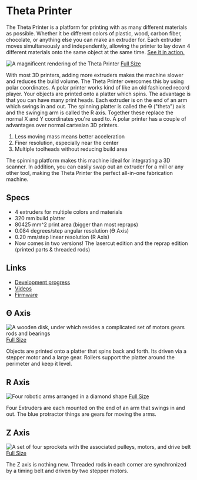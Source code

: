 Theta Printer
=============

The Theta Printer is a platform for printing with as many different materials as possible. Whether it be different colors of plastic, wood, carbon fiber, chocolate, or anything else you can make an extruder for. Each extruder moves simultaneously and independently, allowing the printer to lay down 4 different materials onto the same object at the same time. [See it in action.](https://www.youtube.com/watch?v=p_tqMAzWGm0)

![A magnificent rendering of the Theta Printer](http://i.imgur.com/bO3yb8Y.png)
[Full Size](http://i.imgur.com/XjrklZc.jpg)

With most 3D printers, adding more extruders makes the machine slower and reduces the build volume. The Theta Printer overcomes this by using polar coordinates. A polar printer works kind of like an old fashioned record player. Your objects are printed onto a platter which spins. The advantage is that you can have many print heads. Each extruder is on the end of an arm which swings in and out. The spinning platter is called the ϴ ("theta") axis and the swinging arm is called the R axis. Together these replace the normal X and Y coordinates you're used to. A polar printer has a couple of advantages over normal cartesian 3D printers.

1. Less moving mass means better acceleration
2. Finer resolution, especially near the center
3. Multiple toolheads without reducing build area

The spinning platform makes this machine ideal for integrating a 3D scanner. In addition, you can easily swap out an extruder for a mill or any other tool, making the Theta Printer the perfect all-in-one fabrication machine.

Specs
-----
+ 4 extruders for multiple colors and materials
+ 320 mm build platter
+ 80425 mm^2 print area (bigger than most repraps)
+ 0.084 degrees/step angular resolution (ϴ Axis)
+ 0.20 mm/step linear resolution (R Axis)
+ Now comes in two versions! The lasercut edition and the reprap edition (printed parts & threaded rods)

Links
-----
* [Development progress](http://forums.reprap.org/read.php?185,178379)
* [Videos](https://www.youtube.com/channel/UC-gtCzj4NQnUl9iEiGGx9JA/videos)
* [Firmware](https://github.com/unlimitedbacon/Marlin)

ϴ Axis
------
![A wooden disk, under which resides a complicated set of motors gears rods and bearings](http://i.imgur.com/seQVbID.png)
[Full Size](http://i.imgur.com/GR4uxWu.png)

Objects are printed onto a platter that spins back and forth. Its driven via a stepper motor and a large gear. Rollers support the platter around the perimeter and keep it level.

R Axis
------
![Four robotic arms arranged in a diamond shape](http://i.imgur.com/jy5FFq8.png)
[Full Size](http://i.imgur.com/bllIclA.png)

Four Extruders are each mounted on the end of an arm that swings in and out. The blue protractor things are gears for moving the arms.

Z Axis
------
![A set of four sprockets with the associated pulleys, motors, and drive belt](http://i.imgur.com/kKX2q1Q.png)
[Full Size](http://i.imgur.com/wnbYKVQ.png)

The Z axis is nothing new. Threaded rods in each corner are synchronized by a timing belt and driven by two stepper motors. 
